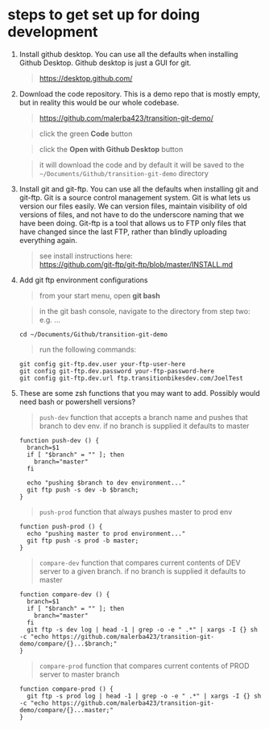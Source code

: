 # steps to get set up for doing development

1. Install github desktop. You can use all the defaults when installing Github Desktop. Github desktop is just a GUI for git.

   > https://desktop.github.com/

2. Download the code repository. This is a demo repo that is mostly empty, but in reality this would be our whole codebase.

   > https://github.com/malerba423/transition-git-demo/

   > click the green **Code** button

   > click the **Open with Github Desktop** button

   > it will download the code and by default it will be saved to the `~/Documents/Github/transition-git-demo` directory

3. Install git and git-ftp. You can use all the defaults when installing git and git-ftp. Git is a source control management system. Git is what lets us version our files easily. We can version files, maintain visibility of old versions of files, and not have to do the underscore naming that we have been doing. Git-ftp is a tool that allows us to FTP only files that have changed since the last FTP, rather than blindly uploading everything again.

   > see install instructions here:<br/> https://github.com/git-ftp/git-ftp/blob/master/INSTALL.md

4. Add git ftp environment configurations

   > from your start menu, open **git bash**

   > in the git bash console, navigate to the directory from step two: e.g. ...

   ```
   cd ~/Documents/Github/transition-git-demo
   ```

   > run the following commands:

   ```
   git config git-ftp.dev.user your-ftp-user-here
   git config git-ftp.dev.password your-ftp-password-here
   git config git-ftp.dev.url ftp.transitionbikesdev.com/JoelTest
   ```

5. These are some zsh functions that you may want to add. Possibly would need bash or powershell versions?

   > `push-dev` function that accepts a branch name and pushes that branch to dev env. if no branch is supplied it defaults to master

   ```
   function push-dev () {
     branch=$1
     if [ "$branch" = "" ]; then
       branch="master"
     fi

     echo "pushing $branch to dev environment..."
     git ftp push -s dev -b $branch;
   }
   ```

   > `push-prod` function that always pushes master to prod env

   ```
   function push-prod () {
     echo "pushing master to prod environment..."
     git ftp push -s prod -b master;
   }
   ```

   > `compare-dev` function that compares current contents of DEV server to a given branch. if no branch is supplied it defaults to master

   ```
   function compare-dev () {
     branch=$1
     if [ "$branch" = "" ]; then
       branch="master"
     fi
     git ftp -s dev log | head -1 | grep -o -e " .*" | xargs -I {} sh -c "echo https://github.com/malerba423/transition-git-demo/compare/{}...$branch;"
   }
   ```

   > `compare-prod` function that compares current contents of PROD server to master branch

   ```
   function compare-prod () {
     git ftp -s prod log | head -1 | grep -o -e " .*" | xargs -I {} sh -c "echo https://github.com/malerba423/transition-git-demo/compare/{}...master;"
   }
   ```
